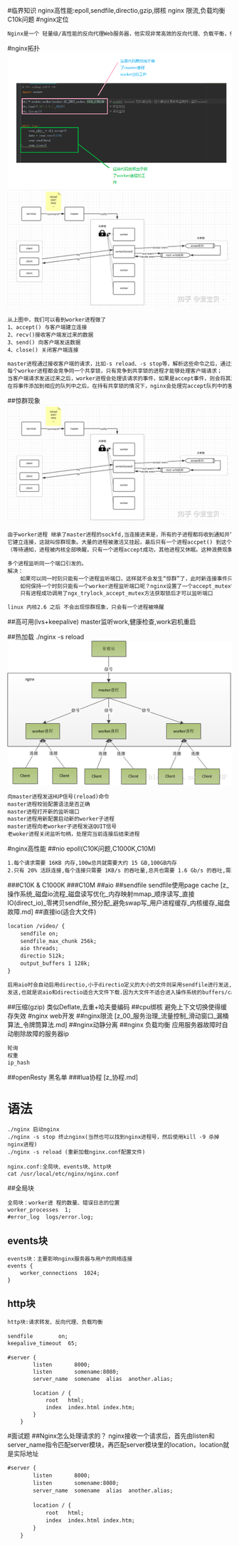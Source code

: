 #临界知识
nginx高性能:epoll,sendfile,directio,gzip,绑核
nginx 限流,负载均衡
C10k问题
#nginx定位
```asp
Nginx是一个 轻量级/高性能的反向代理Web服务器，他实现非常高效的反向代理、负载平衡，他可以处理2-3万并发连接数
```
#nginx拓扑
![](.z_10_nginx__images/3f1784fb.png)
![](.z_10_nginx__images/975da9e0.png)

```asp
从上图中，我们可以看到worker进程做了
1、accept() 与客户端建立连接
2、recv()接收客户端发过来的数据
3、send() 向客户端发送数据
4、close() 关闭客户端连接
```
[](https://zhuanlan.zhihu.com/p/96757160)
```asp
master进程通过接收客户端的请求，比如-s reload、-s stop等，解析这些命令之后，通过进程间通信，将相应的指令发送到各个worker进程，从而实现对worker进程的控制；
每个worker进程都会竞争同一个共享锁，只有竞争到共享锁的进程才能够处理客户端请求；
当客户端请求发送过来之后，worker进程会处理该请求的事件，如果是accept事件，则会将其添加到accept队列中，如果是read或者write事件，则会将其添加到read-write队列中；
在将事件添加到相应的队列中之后，在持有共享锁的情况下，nginx会处理完accept队列中的客户端连接请求，而对于read或者write事件，则会在释放锁之后直接从read-write队列中取出事件来处理
```
##惊群现象
![](.z_10_nginx__images/975da9e0.png)

```asp
由于worker进程 继承了master进程的sockfd,当连接进来是，所有的子进程都将收到通知并“争着”与
它建立连接，这就叫惊群现象。大量的进程被激活又挂起，最后只有一个进程accpet() 到这个连接，这会消耗系统资源
（等待通知，进程被内核全部唤醒，只有一个进程accept成功，其他进程又休眠。这种浪费现象叫惊群）
```
```asp
多个进程监听同一个端口引发的。
解决：
    如果可以同一时刻只能有一个进程监听端口，这样就不会发生“惊群”了，此时新连接事件只能唤醒正在监听的唯一进程。
    如何保持一个时刻只能有一个worker进程监听端口呢？nginx设置了一个accept_mutex锁，在使用accept_mutex锁是，
    只有进程成功调用了ngx_trylock_accept_mutex方法获取锁后才可以监听端口
```
```asp
linux 内核2.6 之后 不会出现惊群现象，只会有一个进程被唤醒
```
##高可用(lvs+keepalive)
master监听work,健康检查,work宕机重启

##热加载
./nginx -s reload
![](.z_10_nginx__images/611a7e38.png)
```asp
向master进程发送HUP信号(reload)命令
master进程校验配置语法是否正确
master进程打开新的监听端口
master进程用新配置启动新的worker子进程
master进程向老worker子进程发送QUIT信号
老woker进程关闭监听句柄，处理完当前连接后结束进程
```

#nginx高性能
##nio epoll(C10K问题,C1000K,C10M)
```asp
1.每个请求需要 16KB 内存,100w总共就需要大约 15 GB,100GB内存
2.只有 20% 活跃连接,每个连接只需要 1KB/s 的吞吐量,总共也需要 1.6 Gb/s 的吞吐,需要万兆网卡
```
###C10K & C1000K
[](https://time.geekbang.org/column/article/81268?utm_term=zeusNYGPN&utm_source=geektime&utm_medium=maitaozheshuo)
###C10M
##aio
##sendfile
sendfile使用page cache
[z_操作系统_磁盘io流程_磁盘读写优化_内存映射mmap_顺序读写_直接IO(direct_io)_零拷贝sendfile_预分配_避免swap写_用户进程缓存_内核缓存_磁盘故障.md]
##直接io(适合大文件)
```asp
location /video/ {
    sendfile on;
    sendfile_max_chunk 256k; 
    aio threads;
    directio 512k;
    output_buffers 1 128k;
}
```
```asp
启用aio时会自动启用directio,小于directio定义的大小的文件则采用sendfile进行发送,超过或等于directio定义的大小的文件,将采用aio线程池进行
发送,也就是说aio和directio适合大文件下载.因为大文件不适合进入操作系统的buffers/cache,这样会浪费内存,而且Linux AIO(异步磁盘IO)也要求使用directio的形式.
```
##压缩(gzip)
类似Deflate,去重+哈夫曼编码
##cpu绑核
避免上下文切换使得缓存失效
#nginx web开发
##nginx限流
[z_00_服务治理_流量控制_滑动窗口_漏桶算法_令牌筒算法.md]
##nginx动静分离
##nginx 负载均衡
应用服务器故障时自动剔除故障的服务器ip
```asp
轮询
权重
ip_hash 
```
##openResty
黑名单
###lua协程
[z_协程.md]
# 语法

```
./nginx 启动nginx
./nginx -s stop 终止nginx(当然也可以找到nginx进程号，然后使用kill -9 杀掉nginx进程) 
./nginx -s reload (重新加载nginx.conf配置文件)

nginx.conf:全局块、events块、http块
cat /usr/local/etc/nginx/nginx.conf
```
##全局块
```
全局块：worker进 程的数量、错误日志的位置
worker_processes  1;
#error_log  logs/error.log;
```

## events块
```
events块：主要影响nginx服务器与用户的网络连接
events {
    worker_connections  1024;
}
```
## http块
```
http块:请求转发、反向代理、负载均衡

sendfile        on;
keepalive_timeout  65;

#server {
        listen       8000;
        listen       somename:8080;
        server_name  somename  alias  another.alias;

        location / {
            root   html;
            index  index.html index.htm;
        }
    }
```


#面试题
##Nginx怎么处理请求的？
nginx接收一个请求后，首先由listen和server_name指令匹配server模块，再匹配server模块里的location，location就是实际地址
```asp
#server {
        listen       8000;
        listen       somename:8080;
        server_name  somename  alias  another.alias;

        location / {
            root   html;
            index  index.html index.htm;
        }
    }
```
